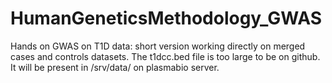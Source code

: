 # HumanGeneticsMethodology_GWAS
Hands on GWAS on T1D data: short version working directly on merged cases and controls datasets.
The t1dcc.bed file is too large to be on github. It will be present in /srv/data/ on plasmabio server.
